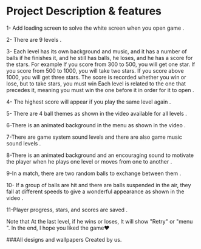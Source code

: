 # Project Description & features 

1- Add loading screen to solve the white screen when you open game .

2- There are 9 levels .

3- Each level has its own background and music, and it has a number of balls if he finishes it, and he still has balls, he loses, and he has a score for the stars.
For example
If you score from 300 to 500, you will get one star.
If you score from 500 to 1000, you will take two stars.
If you score above 1000, you will get three stars.
The score is recorded whether you win or lose, but to take stars, you must win
Each level is related to the one that precedes it, meaning
you must win the one before it in order for it to open .

4- The highest score will appear if you play the same level again .

5- There are 4 ball themes as shown in the video available for all levels .

6-There is an animated background in the menu as shown in the video .

7-There are game system sound levels and there are also game music sound levels .

8-There is an animated background and an encouraging sound to motivate the player when he plays one level or moves from one to another .

9-In a match, there are two random balls to exchange between them .

10- If a group of balls are hit and there are balls suspended in the air, they fall at different speeds to give a wonderful appearance as shown in the video .

11-Player progress, stars, and scores are saved .

Note that
At the last level, if he wins or loses,
It will show "Retry" or "menu ".
In the end, I hope you liked the game❤️

###All designs and wallpapers Created by us.
